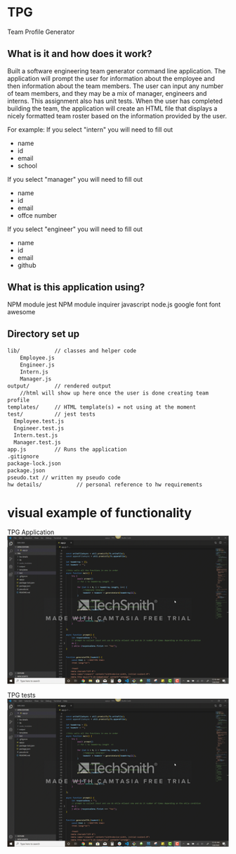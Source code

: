 # TPG
Team Profile Generator

## What is it and how does it work?
Built a software engineering team generator command line application. The application will prompt the user for information about the employee and then information about the team members. The user can input any number of team members, and they may be a mix of manager, engineers and interns. This assignment also has unit tests. When the user has completed building the team, the application will create an HTML file that displays a nicely formatted team roster based on the information provided by the user.

For example:
If you select "intern" you will need to fill out
* name
* id
* email
* school

If you select "manager" you will need to fill out
* name
* id
* email
* offce number

If you select "engineer" you will need to fill out
* name
* id
* email
* github

## What is this application using?
NPM module jest
NPM module inquirer
javascript
node.js
google font
font awesome

## Directory set up

```
lib/           // classes and helper code
    Employee.js
    Engineer.js
    Intern.js
    Manager.js
output/        // rendered output
    //html will show up here once the user is done creating team profile
templates/     // HTML template(s) = not using at the moment
test/          // jest tests
  Employee.test.js
  Engineer.test.js
  Intern.test.js
  Manager.test.js
app.js         // Runs the application
.gitignore
package-lock.json
package.json
pseudo.txt // written my pseudo code
hw details/           // personal reference to hw requirements
```

# visual example of functionality

TPG Application
![demo](/gif/TPG.gif)

TPG tests
![demo](/gif/TPGtestunit.gif)





